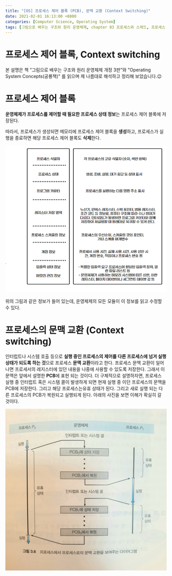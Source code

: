 ```yaml
---
title: "[OS] 프로세스 제어 블록 (PCB), 문맥 교환 (Context Switching)"
date: 2021-02-01 16:13:00 +0800
categories: [Computer Science, Operating System]
tags: [그림으로 배우는 구조와 원리 운영체제, chapter 03 프로세스와 스레드, 프로세스 제어블록, PCB, 문맥교환, context switching, 공룡책] 
---
```




# 프로세스 제어 블록, Context switching

본 설명은 책 “그림으로 배우는 구조와 원리 운영체제 개정 3판”와 "Operating System Concepts(공룡책)" 를 읽으며 제 나름대로 해석하고 정리해 보았습니다.😉

# 프로세스 제어 블록

**운영체제가 프로세스를 제어할 때 필요한 프로세스 상태 정보**는 프로세스 제어 블록에 저장된다.

따라서, 프로세스가 생성되면 메모리에 프로세스 제어 블록을 **생성**하고, 프로세스가 실행을 종료하면 해당 프로세스 제어 블록도 **삭제**한다. 

![Untitled](\assets\img\pcb\Untitled.png)

위의 그림과 같은 정보가 들어 있는데, 운영체제의 모든 모듈이 이 정보를 읽고 수정할 수 있다.

# 프로세스의 문맥 교환 (Context switching)

인터럽트나 시스템 호출 등으로 **실행 중인 프로세스의 제어를 다른 프로세스에 넘겨 실행 상태가 되도록 하는 것**으로 프로세스 **문맥 교환**이라고 한다. 프로세스 문맥 교환이 일어나면 프로세서의 레지스터에 있던 내용을 나중에 사용할 수 있도록 저장한다. 그래서 이 문맥은 앞에서 설명한 **PCB**에 표현 되는 것이다. 더 구체적으로 설명하자면, 프로세스 실행 중 인터럽트 혹은 시스템 콜이 발생하게 되면 현재 실행 중 이던 프로세스의 문맥을 PCB에 저장한다. 그리고  해당 프로세스는유휴 상태가 된다. 그리고 새로 실행 되는 다른 프로세스의 PCB가 복원되고 실행되게 된다. 아래의 사진을 보면 이해가 확실히 갈 것이다.

<img src="\assets\img\pcb\KakaoTalk_20210216_143713190.jpg" alt="KakaoTalk_20210216_143713190" />